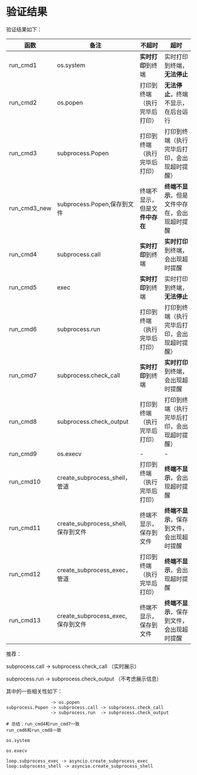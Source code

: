 # 验证结果

验证结果如下：

| 函数         | 备注                                | 不超时                         | 超时                                           |
| ------------ | ----------------------------------- | ------------------------------ | ---------------------------------------------- |
| run_cmd1     | os.system                           | **实时打印**到终端             | 实时打印到终端，**无法停止**                   |
| run_cmd2     | os.popen                            | 打印到终端（执行完毕后打印）   | **无法停止**，终端不显示，在后台运行           |
| run_cmd3     | subprocess.Popen                    | 打印到终端（执行完毕后打印）   | 打印到终端（执行完毕后打印，会出现超时提醒）   |
| run_cmd3_new | subprocess.Popen,保存到文件         | 终端不显示，但是文**件中存在** | **终端不显示**，但是文件中存在，会出现超时提醒 |
| run_cmd4     | subprocess.call                     | **实时打印**到终端             | **实时打印**到终端，会出现超时提醒             |
| run_cmd5     | exec                                | **实时打印**到终端             | 实时打印到终端，**无法停止**                   |
| run_cmd6     | subprocess.run                      | 打印到终端（执行完毕后打印）   | 打印到终端（执行完毕后打印，会出现超时提醒）   |
| run_cmd7     | subprocess.check_call               | **实时打印**到终端             | **实时打印**到终端，会出现超时提醒             |
| run_cmd8     | subprocess.check_output             | 打印到终端（执行完毕后打印）   | 打印到终端（执行完毕后打印，会出现超时提醒）   |
| run_cmd9     | os.execv                            | -                              | -                                              |
| run_cmd10    | create_subprocess_shell，管道       | 打印到终端（执行完毕后打印）   | **终端不显示**，会出现超时提醒                 |
| run_cmd11    | create_subprocess_shell, 保存到文件 | 终端不显示，保存到文件         | **终端不显示**，保存到文件，会出现超时提醒     |
| run_cmd12    | create_subprocess_exec，管道        | 打印到终端（执行完毕后打印）   | **终端不显示**，会出现超时提醒                 |
| run_cmd13    | create_subprocess_exec, 保存到文件  | 终端不显示，保存到文件         | **终端不显示**，保存到文件，会出现超时提醒     |

推荐：

subprocess.call -> subprocess.check_call （实时展示）

subprocess.run  -> subprocess.check_output （不考虑展示信息）



其中的一些相关性如下：

```
				 -> os.popen
subprocess.Popen -> subprocess.call -> subprocess.check_call
				 -> subprocess.run  -> subprocess.check_output
			
# 总结：run_cmd4和run_cmd7一致
run_cmd6和run_cmd8一致

os.system

os.execv

loop.subprocess_exec -> asyncio.create_subprocess_exec
loop.subprocess_shell -> asyncio.create_subprocess_shell

```


